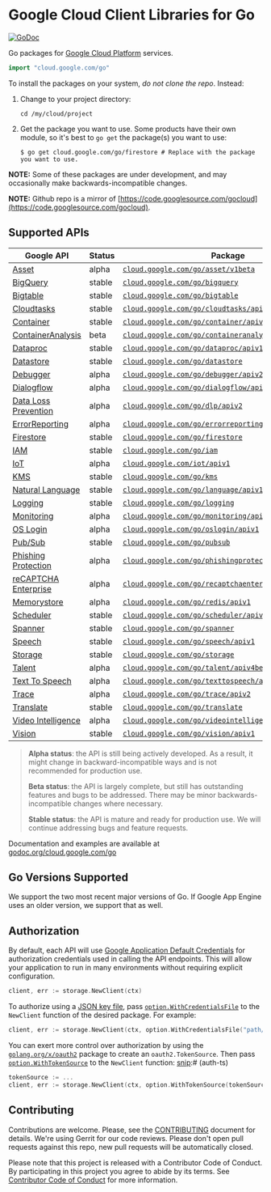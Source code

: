 # Google Cloud Client Libraries for Go

[![GoDoc](https://godoc.org/cloud.google.com/go?status.svg)](https://godoc.org/cloud.google.com/go)

Go packages for [Google Cloud Platform](https://cloud.google.com) services.

``` go
import "cloud.google.com/go"
```

To install the packages on your system, *do not clone the repo*. Instead:

1. Change to your project directory:

   ```
   cd /my/cloud/project
   ```
1. Get the package you want to use. Some products have their own module, so it's
   best to `go get` the package(s) you want to use:

   ```
   $ go get cloud.google.com/go/firestore # Replace with the package you want to use.
   ```

**NOTE:** Some of these packages are under development, and may occasionally
make backwards-incompatible changes.

**NOTE:** Github repo is a mirror of [https://code.googlesource.com/gocloud](https://code.googlesource.com/gocloud).

## Supported APIs

Google API                                      | Status       | Package
------------------------------------------------|--------------|-----------------------------------------------------------
[Asset][cloud-asset]                            | alpha        | [`cloud.google.com/go/asset/v1beta`][cloud-asset-ref]
[BigQuery][cloud-bigquery]                      | stable       | [`cloud.google.com/go/bigquery`][cloud-bigquery-ref]
[Bigtable][cloud-bigtable]                      | stable       | [`cloud.google.com/go/bigtable`][cloud-bigtable-ref]
[Cloudtasks][cloud-tasks]                       | stable       | [`cloud.google.com/go/cloudtasks/apiv2`][cloud-tasks-ref]
[Container][cloud-container]                    | stable       | [`cloud.google.com/go/container/apiv1`][cloud-container-ref]
[ContainerAnalysis][cloud-containeranalysis]    | beta         | [`cloud.google.com/go/containeranalysis/apiv1beta1`][cloud-containeranalysis-ref]
[Dataproc][cloud-dataproc]                      | stable       | [`cloud.google.com/go/dataproc/apiv1`][cloud-dataproc-ref]
[Datastore][cloud-datastore]                    | stable       | [`cloud.google.com/go/datastore`][cloud-datastore-ref]
[Debugger][cloud-debugger]                      | alpha        | [`cloud.google.com/go/debugger/apiv2`][cloud-debugger-ref]
[Dialogflow][cloud-dialogflow]                  | alpha        | [`cloud.google.com/go/dialogflow/apiv2`][cloud-dialogflow-ref]
[Data Loss Prevention][cloud-dlp]               | alpha        | [`cloud.google.com/go/dlp/apiv2`][cloud-dlp-ref]
[ErrorReporting][cloud-errors]                  | alpha        | [`cloud.google.com/go/errorreporting`][cloud-errors-ref]
[Firestore][cloud-firestore]                    | stable       | [`cloud.google.com/go/firestore`][cloud-firestore-ref]
[IAM][cloud-iam]                                | stable       | [`cloud.google.com/go/iam`][cloud-iam-ref]
[IoT][cloud-iot]                                | alpha        | [`cloud.google.com/iot/apiv1`][cloud-iot-ref]
[KMS][cloud-kms]                                | stable       | [`cloud.google.com/go/kms`][cloud-kms-ref]
[Natural Language][cloud-natural-language]      | stable       | [`cloud.google.com/go/language/apiv1`][cloud-natural-language-ref]
[Logging][cloud-logging]                        | stable       | [`cloud.google.com/go/logging`][cloud-logging-ref]
[Monitoring][cloud-monitoring]                  | alpha        | [`cloud.google.com/go/monitoring/apiv3`][cloud-monitoring-ref]
[OS Login][cloud-oslogin]                       | alpha        | [`cloud.google.com/go/oslogin/apiv1`][cloud-oslogin-ref]
[Pub/Sub][cloud-pubsub]                         | stable       | [`cloud.google.com/go/pubsub`][cloud-pubsub-ref]
[Phishing Protection][cloud-phishingprotection] | alpha        | [`cloud.google.com/go/phishingprotection/apiv1betad1`][cloud-phishingprotection-ref]
[reCAPTCHA Enterprise][cloud-recaptcha]         | alpha        | [`cloud.google.com/go/recaptchaenterprise/apiv1betad1`][cloud-recaptcha-ref]
[Memorystore][cloud-memorystore]                | alpha        | [`cloud.google.com/go/redis/apiv1`][cloud-memorystore-ref]
[Scheduler][cloud-scheduler]                    | stable       | [`cloud.google.com/go/scheduler/apiv1`][cloud-scheduler-ref]
[Spanner][cloud-spanner]                        | stable       | [`cloud.google.com/go/spanner`][cloud-spanner-ref]
[Speech][cloud-speech]                          | stable       | [`cloud.google.com/go/speech/apiv1`][cloud-speech-ref]
[Storage][cloud-storage]                        | stable       | [`cloud.google.com/go/storage`][cloud-storage-ref]
[Talent][cloud-talent]                          | alpha        | [`cloud.google.com/go/talent/apiv4beta1`][cloud-talent-ref]
[Text To Speech][cloud-texttospeech]            | alpha        | [`cloud.google.com/go/texttospeech/apiv1`][cloud-texttospeech-ref]
[Trace][cloud-trace]                            | alpha        | [`cloud.google.com/go/trace/apiv2`][cloud-trace-ref]
[Translate][cloud-translate]                    | stable       | [`cloud.google.com/go/translate`][cloud-translate-ref]
[Video Intelligence][cloud-video]               | alpha        | [`cloud.google.com/go/videointelligence/apiv1beta1`][cloud-video-ref]
[Vision][cloud-vision]                          | stable       | [`cloud.google.com/go/vision/apiv1`][cloud-vision-ref]

> **Alpha status**: the API is still being actively developed. As a
> result, it might change in backward-incompatible ways and is not recommended
> for production use.
>
> **Beta status**: the API is largely complete, but still has outstanding
> features and bugs to be addressed. There may be minor backwards-incompatible
> changes where necessary.
>
> **Stable status**: the API is mature and ready for production use. We will
> continue addressing bugs and feature requests.

Documentation and examples are available at [godoc.org/cloud.google.com/go](godoc.org/cloud.google.com/go)

## Go Versions Supported

We support the two most recent major versions of Go. If Google App Engine uses
an older version, we support that as well.

## Authorization

By default, each API will use [Google Application Default Credentials](https://developers.google.com/identity/protocols/application-default-credentials)
for authorization credentials used in calling the API endpoints. This will allow your
application to run in many environments without requiring explicit configuration.

[snip]:# (auth)
```go
client, err := storage.NewClient(ctx)
```

To authorize using a
[JSON key file](https://cloud.google.com/iam/docs/managing-service-account-keys),
pass
[`option.WithCredentialsFile`](https://godoc.org/google.golang.org/api/option#WithCredentialsFile)
to the `NewClient` function of the desired package. For example:

[snip]:# (auth-JSON)
```go
client, err := storage.NewClient(ctx, option.WithCredentialsFile("path/to/keyfile.json"))
```

You can exert more control over authorization by using the
[`golang.org/x/oauth2`](https://godoc.org/golang.org/x/oauth2) package to
create an `oauth2.TokenSource`. Then pass
[`option.WithTokenSource`](https://godoc.org/google.golang.org/api/option#WithTokenSource)
to the `NewClient` function:
[snip]:# (auth-ts)
```go
tokenSource := ...
client, err := storage.NewClient(ctx, option.WithTokenSource(tokenSource))
```

## Contributing

Contributions are welcome. Please, see the
[CONTRIBUTING](https://github.com/GoogleCloudPlatform/google-cloud-go/blob/master/CONTRIBUTING.md)
document for details. We're using Gerrit for our code reviews. Please don't open pull
requests against this repo, new pull requests will be automatically closed.

Please note that this project is released with a Contributor Code of Conduct.
By participating in this project you agree to abide by its terms.
See [Contributor Code of Conduct](https://github.com/GoogleCloudPlatform/google-cloud-go/blob/master/CONTRIBUTING.md#contributor-code-of-conduct)
for more information.

[cloud-datastore]: https://cloud.google.com/datastore/
[cloud-datastore-ref]: https://godoc.org/cloud.google.com/go/datastore

[cloud-firestore]: https://cloud.google.com/firestore/
[cloud-firestore-ref]: https://godoc.org/cloud.google.com/go/firestore

[cloud-pubsub]: https://cloud.google.com/pubsub/
[cloud-pubsub-ref]: https://godoc.org/cloud.google.com/go/pubsub

[cloud-storage]: https://cloud.google.com/storage/
[cloud-storage-ref]: https://godoc.org/cloud.google.com/go/storage

[cloud-bigtable]: https://cloud.google.com/bigtable/
[cloud-bigtable-ref]: https://godoc.org/cloud.google.com/go/bigtable

[cloud-bigquery]: https://cloud.google.com/bigquery/
[cloud-bigquery-ref]: https://godoc.org/cloud.google.com/go/bigquery

[cloud-logging]: https://cloud.google.com/logging/
[cloud-logging-ref]: https://godoc.org/cloud.google.com/go/logging

[cloud-monitoring]: https://cloud.google.com/monitoring/
[cloud-monitoring-ref]: https://godoc.org/cloud.google.com/go/monitoring/apiv3

[cloud-vision]: https://cloud.google.com/vision
[cloud-vision-ref]: https://godoc.org/cloud.google.com/go/vision/apiv1

[cloud-language]: https://cloud.google.com/natural-language
[cloud-language-ref]: https://godoc.org/cloud.google.com/go/language/apiv1

[cloud-oslogin]: https://cloud.google.com/compute/docs/oslogin/rest
[cloud-oslogin-ref]: https://cloud.google.com/go/oslogin/apiv1

[cloud-speech]: https://cloud.google.com/speech
[cloud-speech-ref]: https://godoc.org/cloud.google.com/go/speech/apiv1

[cloud-spanner]: https://cloud.google.com/spanner/
[cloud-spanner-ref]: https://godoc.org/cloud.google.com/go/spanner

[cloud-translate]: https://cloud.google.com/translate
[cloud-translate-ref]: https://godoc.org/cloud.google.com/go/translate

[cloud-video]: https://cloud.google.com/video-intelligence/
[cloud-video-ref]: https://godoc.org/cloud.google.com/go/videointelligence/apiv1beta1

[cloud-errors]: https://cloud.google.com/error-reporting/
[cloud-errors-ref]: https://godoc.org/cloud.google.com/go/errorreporting

[cloud-container]: https://cloud.google.com/containers/
[cloud-container-ref]: https://godoc.org/cloud.google.com/go/container/apiv1

[cloud-debugger]: https://cloud.google.com/debugger/
[cloud-debugger-ref]: https://godoc.org/cloud.google.com/go/debugger/apiv2

[cloud-dlp]: https://cloud.google.com/dlp/
[cloud-dlp-ref]: https://godoc.org/cloud.google.com/go/dlp/apiv2beta1

[cloud-dataproc]: https://cloud.google.com/dataproc/
[cloud-dataproc-ref]: https://godoc.org/cloud.google.com/go/dataproc/apiv1

[cloud-iam]: https://cloud.google.com/iam/
[cloud-iam-ref]: https://godoc.org/cloud.google.com/go/iam

[cloud-kms]: https://cloud.google.com/kms/
[cloud-kms-ref]: https://godoc.org/cloud.google.com/go/kms/apiv1

[cloud-natural-language]: https://cloud.google.com/natural-language/
[cloud-natural-language-ref]: https://godoc.org/cloud.google.com/go/language/apiv1

[cloud-memorystore]: https://cloud.google.com/memorystore/
[cloud-memorystore-ref]: https://godoc.org/cloud.google.com/go/redis/apiv1

[cloud-texttospeech]: https://cloud.google.com/texttospeech/
[cloud-texttospeech-ref]: https://godoc.org/cloud.google.com/go/texttospeech/apiv1

[cloud-trace]: https://cloud.google.com/trace/
[cloud-trace-ref]: https://godoc.org/cloud.google.com/go/trace/apiv2

[cloud-dialogflow]: https://cloud.google.com/dialogflow-enterprise/
[cloud-dialogflow-ref]: https://godoc.org/cloud.google.com/go/dialogflow/apiv2

[cloud-containeranalysis]: https://cloud.google.com/container-registry/docs/container-analysis
[cloud-containeranalysis-ref]: https://godoc.org/cloud.google.com/go/devtools/containeranalysis/apiv1beta1

[cloud-asset]: https://cloud.google.com/security-command-center/docs/how-to-asset-inventory
[cloud-asset-ref]: https://godoc.org/cloud.google.com/go/asset/apiv1

[cloud-tasks]: https://cloud.google.com/tasks/
[cloud-tasks-ref]: https://godoc.org/cloud.google.com/go/cloudtasks/apiv2

[cloud-scheduler]: https://cloud.google.com/scheduler
[cloud-scheduler-ref]: https://godoc.org/cloud.google.com/go/scheduler/apiv1

[cloud-iot]: https://cloud.google.com/iot-core/
[cloud-iot-ref]: https://godoc.org/cloud.google.com/go/iot/apiv1

[cloud-phishingprotection]: https://cloud.google.com/phishing-protection/
[cloud-phishingprotection-ref]: https://cloud.google.com/go/phishingprotection/apiv1beta1

[cloud-recaptcha]: https://cloud.google.com/recaptcha-enterprise/
[cloud-recaptcha-ref]: https://cloud.google.com/go/recaptchaenterprise/apiv1beta1

[cloud-talent]: https://cloud.google.com/solutions/talent-solution/
[cloud-talent-ref]: https://godoc.org/cloud.google.com/go/talent/apiv4beta1
